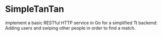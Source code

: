 # SimpleTanTan
implement a basic RESTful HTTP service in Go for a simplified Tt backend: Adding users and swiping other people in order to find a match.
